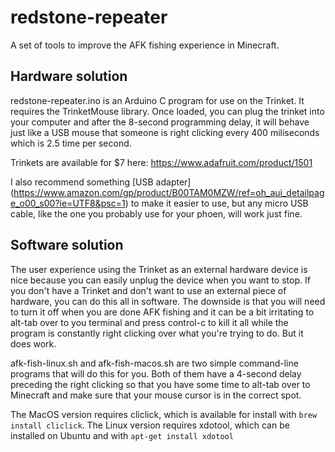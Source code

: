 # redstone-repeater

A set of tools to improve the AFK fishing experience in Minecraft.

Hardware solution
---
redstone-repeater.ino is an Arduino C program for use on the Trinket. It
requires the TrinketMouse library. Once loaded, you can plug the trinket into
your computer and after the 8-second programming delay, it will behave just
like a USB mouse that someone is right clicking every 400 miliseconds which is
2.5 time per second.

Trinkets are available for $7 here: https://www.adafruit.com/product/1501

I also recommend something [USB adapter] (https://www.amazon.com/gp/product/B00TAM0MZW/ref=oh_aui_detailpage_o00_s00?ie=UTF8&psc=1) to make it easier to use,
but any micro USB cable, like the one you probably use for your phoen, will
work just fine.

Software solution
---
The user experience using the Trinket as an external hardware device is nice
because you can easily unplug the device when you want to stop. If you don't
have a Trinket and don't want to use an external piece of hardware, you can do
this all in software. The downside is that you will need to turn it off when
you are done AFK fishing and it can be a bit irritating to alt-tab over to you
terminal and press control-c to kill it all while the program is constantly
right clicking over what you're trying to do. But it does work.

afk-fish-linux.sh and afk-fish-macos.sh are two simple command-line programs
that will do this for you. Both of them have a 4-second delay preceding the
right clicking so that you have some time to alt-tab over to Minecraft and make
sure that your mouse cursor is in the correct spot.

The MacOS version requires cliclick, which is available for install with
`brew install cliclick`. The Linux version requires xdotool, which can be
installed on Ubuntu and with `apt-get install xdotool`

